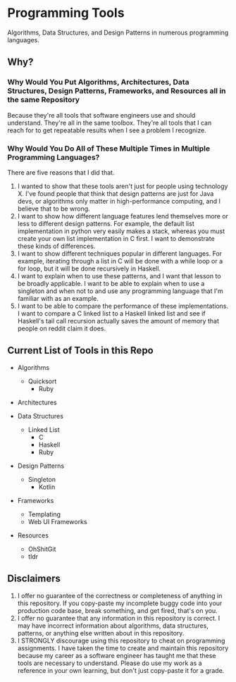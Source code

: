 # Programming Tools
Algorithms, Data Structures, and Design Patterns in numerous programming languages.

## Why?

### Why Would You Put Algorithms, Architectures, Data Structures, Design Patterns, Frameworks, and Resources all in the same Repository 

Because they're all tools that software engineers use and should understand.
They're all in the same toolbox. They're all tools that I can reach for to 
get repeatable results when I see a problem I recognize.

### Why Would You Do All of These Multiple Times in Multiple Programming Languages?

There are five reasons that I did that.
1. I wanted to show that these tools aren't just for people using technology X.
I've found people that think that design patterns are just for Java devs, or 
algorithms only matter in high-performance computing, and I believe that to be 
wrong.
2. I want to show how different language features lend themselves more or less
to different design patterns. For example, the default list implementation 
in python very easily makes a stack, whereas you must create your own list
implementation in C first. I want to demonstrate these kinds of differences.
3. I want to show different techniques popular in different languages. 
For example, iterating through a list in C will be done with a while loop or 
a for loop, but it will be done recursively in Haskell.
4. I want to explain when to use these patterns, and I want that lesson to 
be broadly applicable. I want to be able to explain when to use a singleton
and when not to and use any programming language that I'm familiar with as an 
example.
5. I want to be able to compare the performance of these implementations. I 
want to compare a C linked list to a Haskell linked list and see if Haskell's 
tail call recursion actually saves the amount of memory that people on reddit 
claim it does.

## Current List of Tools in this Repo
- Algorithms
    - Quicksort
        - Ruby

- Architectures
  
- Data Structures
    - Linked List
        - C
        - Haskell
        - Ruby

- Design Patterns
    - Singleton
        - Kotlin

- Frameworks
    - Templating
    - Web UI Frameworks

- Resources
    - OhShitGit
    - tldr

## Disclaimers

1. I offer no guarantee of the correctness or completeness of anything 
in this repository. If you copy-paste my incomplete buggy code into 
your production code base, break something, and get fired, that's on you.
2. I offer no guarantee that any information in this repository is correct.
I may have incorrect information about algorithms, data structures, patterns,
or anything else written about in this repository.
3. I STRONGLY discourage using this repository to cheat on programming 
assignments. I have taken the time to create and maintain this repository 
because my career as a software engineer has taught me that these tools
are necessary to understand. Please do use my work as a reference in your 
own learning, but don't just copy-paste it for a grade.

